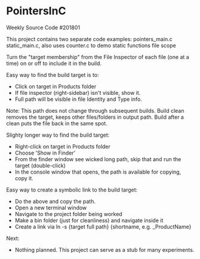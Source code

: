 # PointersInC
Weekly Source Code #201801 


This project contains two separate code examples:
pointers_main.c
static_main.c, also uses counter.c to demo static functions file scope

Turn the "target membership" from the File Inspector of each file
(one at a time) on or off to include it in the build.

Easy way to find the build target is to:
- Click on target in Products folder
- If file inspector (right-sidebar) isn't visible, show it.
- Full path will be visible in file Identity and Type info.

Note:
This path does not change through subsequent builds.
Build clean removes the target, keeps other files/folders in output path.
Build after a clean puts the file back in the same spot.

Slighty longer way to find the build target:
- Right-click on target in Products folder
- Choose 'Show in Finder'
- From the finder window see wicked long path, skip that and run the target (double-click)
- In the console window that opens, the path is available for copying, copy it.

Easy way to create a symbolic link to the build target:
- Do the above and copy the path.
- Open a new terminal window
- Navigate to the project folder being worked
- Make a bin folder (just for cleanliness) and navigate inside it
- Create a link via ln -s {target full path} {shortname, e.g. _ProductName}

Next:
- Nothing planned.  This project can serve as a stub for many experiments.

